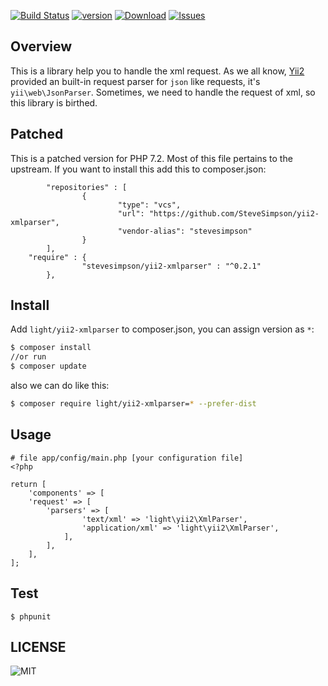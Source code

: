 
[![Build Status](https://img.shields.io/travis/lichunqiang/yii2-xmlparser.svg?style=flat-square)](http://travis-ci.org/lichunqiang/yii2-xmlparser)
[![version](https://img.shields.io/packagist/v/light/yii2-xmlparser.svg?style=flat-square)](https://packagist.org/packages/light/yii2-xmlparser)
[![Download](https://img.shields.io/packagist/dt/light/yii2-xmlparser.svg?style=flat-square)](https://packagist.org/packages/light/yii2-xmlparser)
[![Issues](https://img.shields.io/github/issues/lichunqiang/yii2-xmlparser.svg?style=flat-square)](https://github.com/lichunqiang/yii2-xmlparser/issues)

## Overview

This is a library help you to handle the xml request. As we all know, [Yii2](https://github.com/yiisoft/yii2) provided an built-in request parser for `json` like requests, it's `yii\web\JsonParser`. Sometimes, we need to handle the request of xml, so this library is birthed.

## Patched

This is a patched version for PHP 7.2. Most of this file pertains to the upstream. If you want to install this add this to composer.json:

```
        "repositories" : [
                {
                        "type": "vcs",
                        "url": "https://github.com/SteveSimpson/yii2-xmlparser",
                        "vendor-alias": "stevesimpson"
                }
        ],
	"require" : {
                "stevesimpson/yii2-xmlparser" : "^0.2.1"
        },

```

## Install

Add `light/yii2-xmlparser` to composer.json, you can assign version as `*`:

```sh
$ composer install
//or run
$ composer update
```

also we can do like this:

```sh
$ composer require light/yii2-xmlparser=* --prefer-dist
```

## Usage

```
# file app/config/main.php [your configuration file]
<?php

return [
    'components' => [
    'request' => [
        'parsers' => [
	        	'text/xml' => 'light\yii2\XmlParser',
	            'application/xml' => 'light\yii2\XmlParser',
	        ],
        ],
    ],
];

```

## Test

```
$ phpunit
```
## LICENSE

![MIT](https://img.shields.io/badge/license-MIT-blue.svg?style=flat-square)
